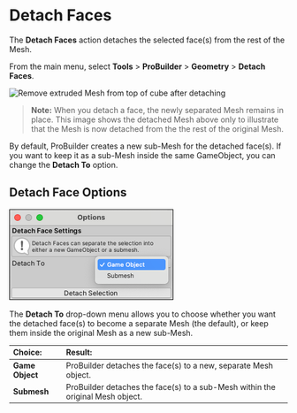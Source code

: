 # Detach Faces

The __Detach Faces__ action detaches the selected face(s) from the rest of the Mesh. 

From the main menu, select **Tools** > **ProBuilder** > **Geometry** > **Detach Faces**. 

![Remove extruded Mesh from top of cube after detaching](images/DetachFace_Example.png)

> **Note:** When you detach a face, the newly separated Mesh remains in place. This image shows the detached Mesh above only to illustrate that the Mesh is now detached from the the rest of the original Mesh. 

By default, ProBuilder creates a new sub-Mesh for the detached face(s). If you want to keep it as a sub-Mesh inside the same GameObject, you can change the **Detach To** option.



## Detach Face Options

![Detach Face options](images/Face_Detach_props.png)



The __Detach To__ drop-down menu allows you to choose whether you want the detached face(s) to become a separate Mesh (the default), or keep them inside the original Mesh as a new sub-Mesh.

| **Choice:**   | **Result:**                                                |
| :-------------- | :----------------------------------------------------------- |
| **Game Object** | ProBuilder detaches the face(s) to a new, separate Mesh object. |
| **Submesh**     | ProBuilder detaches the face(s) to a sub-Mesh within the original Mesh object. |

